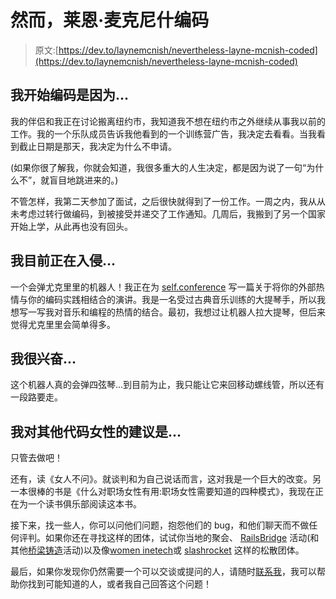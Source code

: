 # 然而，莱恩·麦克尼什编码

> 原文:[https://dev.to/laynemcnish/nevertheless-layne-mcnish-coded](https://dev.to/laynemcnish/nevertheless-layne-mcnish-coded)

## 我开始编码是因为...

我的伴侣和我正在讨论搬离纽约市，我知道我不想在纽约市之外继续从事我以前的工作。我的一个乐队成员告诉我他看到的一个训练营广告，我决定去看看。当我看到截止日期是那天，我决定为什么不申请。

(如果你很了解我，你就会知道，我很多重大的人生决定，都是因为说了一句“为什么不”，就盲目地跳进来的。)

不管怎样，我第二天参加了面试，之后很快就得到了一份工作。一周之内，我从从未考虑过转行做编码，到被接受并递交了工作通知。几周后，我搬到了另一个国家开始上学，从此再也没有回头。

## 我目前正在入侵...

一个会弹尤克里里的机器人！我正在为 [self.conference](http://selfconference.org/sessions) 写一篇关于将你的外部热情与你的编码实践相结合的演讲。我是一名受过古典音乐训练的大提琴手，所以我想写一写我对音乐和编程的热情的结合。最初，我想过让机器人拉大提琴，但后来觉得尤克里里会简单得多。

## 我很兴奋...

这个机器人真的会弹四弦琴...到目前为止，我只能让它来回移动螺线管，所以还有一段路要走。

## 我对其他代码女性的建议是...

只管去做吧！

还有，读《女人不问》。就谈判和为自己说话而言，这对我是一个巨大的改变。另一本很棒的书是《什么对职场女性有用:职场女性需要知道的四种模式》，我现在正在为一个读书俱乐部阅读这本书。

接下来，找一些人，你可以问他们问题，抱怨他们的 bug，和他们聊天而不做任何评判。如果你还在寻找这样的团体，试试你当地的聚会、 [RailsBridge](http://www.railsbridge.org/) 活动(和其他[桥梁铸造](http://bridgefoundry.org/)活动)以及像[women inetech](http://witchat.github.io/)或 [slashrocket](https://slashrocket.io/) 这样的松散团体。

最后，如果你发现你仍然需要一个可以交谈或提问的人，请随时[联系我](https://twitter.com/laynemcnish)，我可以帮助你找到可能知道的人，或者我自己回答这个问题！